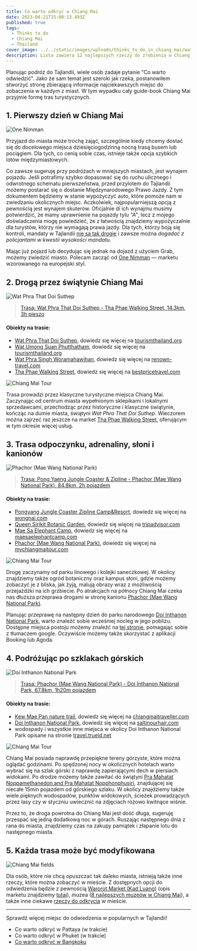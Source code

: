 ```yaml
---
title: Co warto odkryć w Chiang Mai
date: 2023-08-21T15:00:13.493Z
published: true
tags:
  - Thinks to do
  - Chiang Mai
  - Thailand
cover_image: ../../static/images/uploads/thinks_to_do_in_chiang_mai/wat-phra-singh-woramahawihan-entrance.jpeg
description: Lista zawiera 12 najlepszych rzeczy do zrobienia w Chiang Mai, od klasycznych atrakcji turystycznych do modnych miejsc, które mogą pomóc w zaplanowaniu idealnej podróży...
---
```


Planując podróż do Tajlandii, wiele osób zadaje pytanie "Co warto odwiedzić". Jako że sam temat jest szeroki jak rzeka, postanowiłem stworzyć stronę zbierającą informacje najciekawszych miejsc do zobaczenia w każdym z miast. W tym wypadku cały guide-book Chiang Mai przyjmie formę tras turystycznych. 

## 1. Pierwszy dzień w Chiang Mai
![One Nimman](../../static/images/uploads/thinks_to_do_in_chiang_mai/one-nimman.jpeg "One Nimman")

Przyjazd do miasta może trochę zająć, szczególnie kiedy chcemy dostać się do docelowego miejsca dziesięciogodzinną nocną trasą busem lub pociągiem. Dla tych, co cenią sobie czas, istnieje także opcja szybkich lotów międzymiastowych. 

Co zawsze sugeruję przy podróżach w mniejszych miastach, jest wynajem pojazdu. Jeśli potrafimy szybko dopasować się do ruchu ulicznego i odwrotnego schematu pierwszeństwa, przed przylotem do Tajlandii możemy postarać się o dostanie Międzynarodowego Prawo Jazdy. Z tym dokumentem będziemy w stanie wypożyczyć auto, które pomoże nam w zwiedzaniu okolicznych miejsc. Aczkolwiek, najpopularniejszą opcją z pewnością jest wynajem skuterów. Oficjalnie di ich wynajmu musimy potwierdzić, że mamy uprawnienie na pojazdy tylu _"A"_, lecz z mojego doświadczenia mogę powiedzieć, że z łatwością znajdziemy wypożyczalnie dla turystów, którzy nie wymagają prawa jazdy. Dla tych, którzy boją się kontroli, mandaty w Tajlandii [nie są tak drogie](https://www.phuket-motorbike-rental.com/the-penalties-for-traffic-offenses-in-thailand/) i zawsze można _dogadać z policjantami w kwestii wysokości mandatu_.

Mając już pojazd lub decydując się jednak na dojazd z użyciem Grab, możemy zwiedzić miasto. Polecam zacząć od [One Nimman](https://goo.gl/maps/SWcU294FTE2hC9tH8) — marketu wzorowanego na europejski styl.

## 2. Drogą przez świątynie Chiang Mai
![Wat Phra That Doi Suthep](../../static/images/uploads/thinks_to_do_in_chiang_mai/wat-phra-singh-woramahawihan.jpeg "Wat Phra That Doi Suthep")

> [Trasa: Wat Phra That Doi Suthep - Tha Phae Walking Street, 14.3km, 3h pieszo](https://goo.gl/maps/ogLepP3F4oxFrhFm6)

#### Obiekty na trasie:
- [Wat Phra That Doi Suthep](https://goo.gl/maps/sUq7BVAbLaqLDU7u8), dowiedz się więcej na [tourismthailand.org](https://www.tourismthailand.org/Attraction/wat-phra-that-doi-suthep)
- [Wat Umong Suan Phutthatham](https://goo.gl/maps/CU6kBa5VuQ5R4W3i9), dowiedz się więcej na [tourismthailand.org](https://www.tourismthailand.org/Attraction/wat-umong)
- [Wat Phra Singh Woramahawihan](https://goo.gl/maps/k5TJdKrqvrXJTq7dA), dowiedz się więcej na [renown-travel.com](https://www.renown-travel.com/temples/wat-phra-singh.html)
- [Tha Phae Walking Street](https://goo.gl/maps/G7bEY75HtFsAY6Sy5), dowiedz się więcej na [bestpricetravel.com](https://www.bestpricetravel.com/travel-guide/thapae-walking-street.html)

![Chiang Mai Tour](../../static/images/uploads/thinks_to_do_in_chiang_mai/tour-day-1.jpg "Chiang Mai Tour")

Trasa prowadzi przez klasyczne turystyczne miejsca Chiang Mai. Zaczynając od centrum miasta wypełnionym sklepikami i lokalnymi sprzedawcami, przechodząc przez historyczne i klasyczne świątynie, kończąc na dumie miasta, świątyni _Wat Phra That Doi Suthep_. Wieczorem można zajrzeć raz jeszcze na market [Tha Phae Walking Street](https://goo.gl/maps/G7bEY75HtFsAY6Sy5), oferującym w tym okresie więcej usług.

## 3. Trasa odpoczynku, adrenaliny, słoni i kanionów
![Phachor (Mae Wang National Park)](../../static/images/uploads/thinks_to_do_in_chiang_mai/phachor-mae-wang-national-park.jpeg "Phachor (Mae Wang National Park)")

> [Trasa: Pong Yaeng Jungle Coaster & Zipline - Phachor (Mae Wang National Park), 84.8km, 2h pojazdem](https://goo.gl/maps/zMDUC3GXpCRdbesR6)

#### Obiekty na trasie:
- [Pongyang Jungle Coaster Zipline Camp&Resort](https://goo.gl/maps/XR4TAMSABLcL3YT89), dowiedz się więcej na [wongnai.com](https://www.wongnai.com/attractions/349985bq-pongyang-jungle-coaster-zipline-camp-resort)
- [Queen Sirikit Botanic Garden](https://goo.gl/maps/9779ve9YDvKUkJSa9), dowiedz się więcej na [tripadvisor.com](https://www.tripadvisor.com/Attraction_Review-g1766192-d548427-Reviews-Queen_Sirikit_Botanic_Garden-Mae_Rim.html)
- [Mae Sa Elephant Camp](https://goo.gl/maps/uDPK781S2ZMBJkwWA), dowiedz się więcej na [maesaelephantcamp.com](https://maesaelephantcamp.com/)
- [Phachor (Mae Wang National Park)](https://goo.gl/maps/zoKcxdka6UwtuSZr6), dowiedz się więcej na [mychiangmaitour.com](https://mychiangmaitour.com/pha-choi_or_pha-chor/) 

![Chiang Mai Tour](../../static/images/uploads/thinks_to_do_in_chiang_mai/tour-day-2.jpeg "Chiang Mai Tour")

Drogę zaczynamy od parku linowego i kolejki saneczkowej. W okolicy znajdziemy także ogród botaniczny oraz kampus słoni, gdzie możemy zobaczyć je z bliska, jak żyją, malują obrazy wraz z możliwością przejażdżki na ich grzbiecie. Po atrakcjach na północy Chiang Mai czeka nas dłuższa przeprawa drogami w stronę kanionu [Phachor (Mae Wang National Park)](https://goo.gl/maps/zoKcxdka6UwtuSZr6). 

Planując przeprawę na następny dzień do parku narodowego [Doi Inthanon National Park](https://goo.gl/maps/VoDKZTzAESSfsH2w9), warto znaleźć sobie wcześniej nocleg w jego pobliżu. Dostępne miejsca postoju możemy znaleźć na [tej stronie](https://www.paiduaykan.com/hotel/%E0%B8%97%E0%B8%B5%E0%B9%88%E0%B8%9E%E0%B8%B1%E0%B8%81%E0%B8%94%E0%B8%AD%E0%B8%A2%E0%B8%AD%E0%B8%B4%E0%B8%99%E0%B8%97%E0%B8%99%E0%B8%99%E0%B8%97%E0%B9%8C/), pomagając sobie z tłumaczem google. Oczywiście możemy także skorzystać z aplikacji Booking lub Agoda.

## 4. Podróżując po szklakach górskich
![Doi Inthanon National Park](../../static/images/uploads/thinks_to_do_in_chiang_mai/doi-inthanon-national-park.jpeg "Doi Inthanon National Park")

> [Trasa: Phachor (Mae Wang National Park) - Doi Inthanon National Park, 67.8km, 1h20m pojazdem](https://goo.gl/maps/t8ZMevyX5Jgv8vBV7)

#### Obiekty na trasie:
- [Kew Mae Pan nature trail](https://goo.gl/maps/tuDiPT5MmWzp7Woo8), dowiedz się więcej na [chiangmaitraveller.com](https://www.chiangmaitraveller.com/kew-mae-pan-nature-trail-chiang-mai/)
- [Doi Inthanon National Park](https://goo.gl/maps/VoDKZTzAESSfsH2w9), dowiedz się więcej na [saltinourhair.com](https://www.saltinourhair.com/thailand/doi-inthanon/)
- wodospady i wszystkie inne miejsca w okolicy Doi Inthanon National Park opisane na stronie [travel.trueid.net](https://travel.trueid.net/detail/zRMY0yBLNwvR)

![Chiang Mai Tour](../../static/images/uploads/thinks_to_do_in_chiang_mai/tour-day-3.jpeg "Chiang Mai Tour")

Chiang Mai posiada naprawdę przepiękne tereny górzyste, które można oglądać godzinami. Po spędzonej nocy w okolicznych hotelach warto wybrać się na szlak górski z naprawdę zapierającymi dech w piersiach widokami. Po drodze możemy także zawitać do świątyni [Pra Mahatat Noppamethanedon and Pra Mahatat Nopphonphusiri](https://goo.gl/maps/KJGBRFtYMBnKyzVc9), znajdującej się niecałe 15min pojazdem od górskiego szlaku. W okolicy znajdziemy także wiele pięknych wodospadów, punktów widokowych, ścieżek prowadzących przez lasy czy w styczniu uwiecznić na zdjęciach różowo kwitnące wiśnie. 

Przez to, że droga powrotna do Chiang Mai jest dość długa, sugeruję przespać się jedną dodatkową noc w górach. Ruszając następnego dnia z rana do miasta, znajdziemy czas na zakupy pamiątek i złapanie lotu do następnego miasta.

## 5. Każda trasa może być modyfikowana
![Chiang Mai fields](../../static/images/uploads/thinks_to_do_in_chiang_mai/chiang-mai-fields.jpeg "Chiang Mai fields")

Dla osób, które nie chcą opuszczać tak daleko miasta, istnieją także inne rzeczy, które można zobaczyć w mieście. Z dostępnych opcji do odwiedzenia będzie z pewnością [Warorot Market (Kad Luang)](https://goo.gl/maps/LR7snCmRHR9NZAUY7) (opis marketu znajdziemy [tutaj](https://www.chiangmai-alacarte.com/blog/warorot-market-in-chiang-mai/)), muzea ([8 najlepszych muzeów w Chiang Mai](https://www.tripsavvy.com/best-museums-in-chiang-mai-thailand-5198372)), a także inne ciekawe [rzeczy do odkrycia](https://travel.trueid.net/detail/K2qVnyVo7MO) w mieście.
___


Sprawdź więcej miejsc do odwiedzenia w popularnych w Tajlandii!

- Co warto odkryć w Pattaya (w trakcie)
- Co warto odkryć w Phuket (w trakcie)
- [Co warto odkryć w Bangkoku](/co-warto-odkryc-w-bangkoku)
